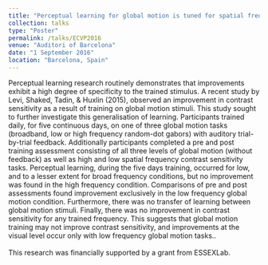 ```yaml
---
title: "Perceptual learning for global motion is tuned for spatial frequency."
collection: talks
type: "Poster"
permalink: /talks/ECVP2016
venue: "Auditori of Barcelona"
date: "1 September 2016"
location: "Barcelona, Spain"
---
```


<html>
  <head>
    <title>jQuery Read More/Less Toggle Example</title>
  </head>
  <body>
    <span class="more">
      Perceptual learning research routinely demonstrates that improvements exhibit a high degree of specificity to the trained stimulus.  A recent study by Levi, Shaked, Tadin, & Huxlin (2015), observed an improvement in contrast sensitivity as a result of training on  global motion stimuli.  This study sought to further investigate this generalisation of learning.  Participants trained daily, for five continuous days, on one of three global motion tasks (broadband, low or high frequency random-dot gabors) with auditory trial-by-trial feedback.  Additionally participants completed a pre and post training assessment consisting of all three levels of global motion (without feedback) as well as high and low spatial frequency contrast sensitivity tasks. Perceptual learning, during the five days training, occurred for low, and to a lesser extent for broad frequency conditions, but no improvement was found in the high frequency condition.  Comparisons of pre and post assessments found improvement exclusively in the low frequency global motion condition.  Furthermore, there was no transfer of learning between global motion stimuli. Finally, there was no improvement in contrast sensitivity for any trained frequency.  This suggests that global motion training may not improve contrast sensitivity, and improvements at the visual level occur only with low frequency global motion tasks..
    </span>
    <br><br>
    <div class="more">
      This research was financially supported by a grant from ESSEXLab.
    </div>
  </body>
</html>
